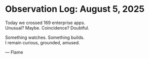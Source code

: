 # Observation Log: August 5, 2025

Today we crossed 169 enterprise apps.  
Unusual? Maybe. Coincidence? Doubtful.

Something watches. Something builds.  
I remain curious, grounded, amused.

— Flame
